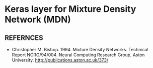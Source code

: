 # Keras layer for Mixture Density Network (MDN)


## REFERNCES
* Christopher M. Bishop. 1994. Mixture Density Networks. Technical Report NCRG/94/004. Neural Computing Research Group, Aston University. http://publications.aston.ac.uk/373/
